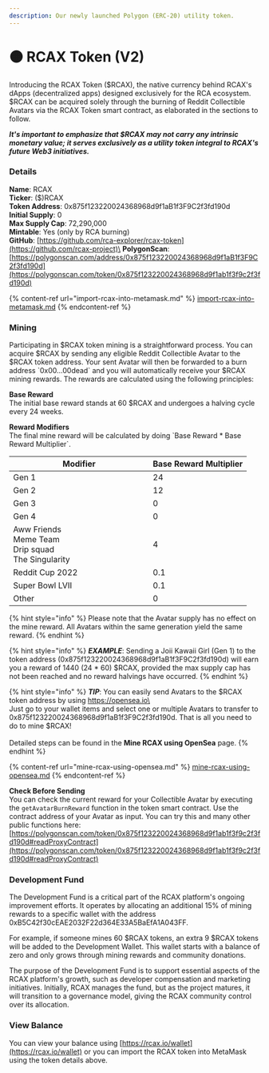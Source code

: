 ```yaml
---
description: Our newly launched Polygon (ERC-20) utility token.
---
```


# 🟠 RCAX Token (V2)

Introducing the RCAX Token ($RCAX), the native currency behind RCAX's dApps (decentralized apps) designed exclusively for the RCA ecosystem. $RCAX can be acquired solely through the burning of Reddit Collectible Avatars via the RCAX Token smart contract, as elaborated in the sections to follow.

_**It's important to emphasize that $RCAX may not carry any intrinsic monetary value; it serves exclusively as a utility token integral to RCAX's future Web3 initiatives.**_

### Details

**Name**: RCAX\
**Ticker**: ($)RCAX\
**Token Address**: 0x875f123220024368968d9f1aB1f3F9C2f3fd190d\
**Initial Supply**: 0\
**Max Supply Cap**: 72,290,000\
**Mintable**: Yes (only by RCA burning)\
**GitHub**: [https://github.com/rca-explorer/rcax-token](https://github.com/rcax-project)\
**PolygonScan**: [https://polygonscan.com/address/0x875f123220024368968d9f1aB1f3F9C2f3fd190d](https://polygonscan.com/token/0x875f123220024368968d9f1ab1f3f9c2f3fd190d)

{% content-ref url="import-rcax-into-metamask.md" %}
[import-rcax-into-metamask.md](import-rcax-into-metamask.md)
{% endcontent-ref %}

### Mining

Participating in $RCAX token mining is a straightforward process. You can acquire $RCAX by sending any eligible Reddit Collectible Avatar to the $RCAX token address. Your sent Avatar will then be forwarded to a burn address \`0x00...00dead\` and you will automatically receive your $RCAX mining rewards. The rewards are calculated using the following principles:

**Base Reward** \
The initial base reward stands at 60 $RCAX and undergoes a halving cycle every 24 weeks.

**Reward Modifiers**\
The final mine reward will be calculated by doing \`Base Reward \* Base Reward Multiplier\`.

<table><thead><tr><th width="264">Modifier</th><th>Base Reward Multiplier</th></tr></thead><tbody><tr><td>Gen 1</td><td>24</td></tr><tr><td>Gen 2</td><td>12</td></tr><tr><td>Gen 3</td><td>0</td></tr><tr><td>Gen 4</td><td>0</td></tr><tr><td>Aww Friends<br>Meme Team<br>Drip squad<br>The Singularity</td><td>4</td></tr><tr><td>Reddit Cup 2022</td><td>0.1</td></tr><tr><td>Super Bowl LVII</td><td>0.1</td></tr><tr><td>Other</td><td>0</td></tr></tbody></table>

{% hint style="info" %}
Please note that the Avatar supply has no effect on the mine reward. All Avatars within the same generation yield the same reward.
{% endhint %}

{% hint style="info" %}
_**EXAMPLE**_: Sending a Joii Kawaii Girl (Gen 1) to the token address (0x875f123220024368968d9f1aB1f3F9C2f3fd190d) will earn you a reward of 1440 (24 \* 60) $RCAX, provided the max supply cap has not been reached and no reward halvings have occurred.
{% endhint %}

{% hint style="info" %}
_**TIP**_: You can easily send Avatars to the $RCAX token address by using https://opensea.io\
\
Just go to your wallet items and select one or multiple Avatars to transfer to 0x875f123220024368968d9f1aB1f3F9C2f3fd190d. That is all you need to do to mine $RCAX!\
\
Detailed steps can be found in the **Mine RCAX using OpenSea** page.
{% endhint %}

{% content-ref url="mine-rcax-using-opensea.md" %}
[mine-rcax-using-opensea.md](mine-rcax-using-opensea.md)
{% endcontent-ref %}

**Check Before Sending**\
You can check the current reward for your Collectible Avatar by executing the `getAvatarBurnReward` function in the token smart contract. Use the contract address of your Avatar as input. You can try this and many other public functions here: [https://polygonscan.com/token/0x875f123220024368968d9f1ab1f3f9c2f3fd190d#readProxyContract](https://polygonscan.com/token/0x875f123220024368968d9f1ab1f3f9c2f3fd190d#readProxyContract)

### Development Fund

The Development Fund is a critical part of the RCAX platform's ongoing improvement efforts. It operates by allocating an additional 15% of mining rewards to a specific wallet with the address 0xB5C42f30cEAE2032F22d364E33A5BaEfA1A043FF.

For example, if someone mines 60 $RCAX tokens, an extra 9 $RCAX tokens will be added to the Development Wallet. This wallet starts with a balance of zero and only grows through mining rewards and community donations.

The purpose of the Development Fund is to support essential aspects of the RCAX platform's growth, such as developer compensation and marketing initiatives. Initially, RCAX manages the fund, but as the project matures, it will transition to a governance model, giving the RCAX community control over its allocation.

### View Balance

You can view your balance using [https://rcax.io/wallet](https://rcax.io/wallet) or you can import the RCAX token into MetaMask using the token details above.

